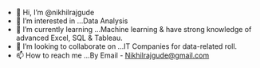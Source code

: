 - 👋 Hi, I’m @nikhilrajgude
- 👀 I’m interested in ...Data Analysis 
- 🌱 I’m currently learning ...Machine learning & have strong knowledge of advanced Excel, SQL & Tableau.
- 💞️ I’m looking to collaborate on ...IT Companies for data-related roll.
- 📫 How to reach me ...By Email - Nikhilrajgude@gmail.com

<!---
nikhilrajgude/nikhilrajgude is a ✨ special ✨ repository because its `README.md` (this file) appears on your GitHub profile.
You can click the Preview link to take a look at your changes.
--->
